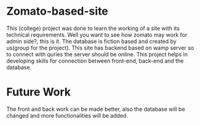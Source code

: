 # Zomato-based-site
This (college) project was done to learn the working of a site with its technical requirements.
Well you want to see how zomato may work for admin side?, this is it.
The database is fiction based and created by us(group for the project).
This site has backend based on wamp server so to connect with quries the server should be online.
This project helps in developing  skills for connection between front-end, back-end and the database.


<h1>Future Work</h1>
The front and back work can be made better, also the database will be changed and more functionalities will be added.  

